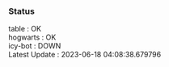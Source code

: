 ### Status


table : OK  
hogwarts : OK  
icy-bot : DOWN  
Latest Update : 2023-06-18 04:08:38.679796
